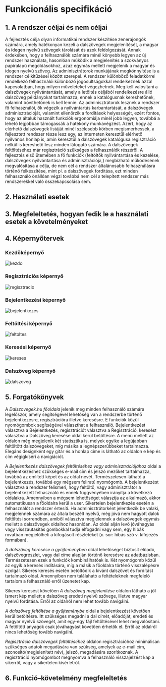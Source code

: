# Funkcionális specifikáció

## 1. A rendszer céljai és nem céljai

A fejlesztés célja olyan informatikai rendszer készítése zenerajongók számára, amely hatékonyan kezeli a dalszövegek 
megjelenítését, a magyar és idegen nyelvű szövegek tárolását és azok feldolgozását.
Annak érdekében, hogy a felhasználók számára minél könyebb legyen az új rendszer használata, hasonlóan működik a megjelenítés 
a szokványos papíralapú megoldásokhoz, azaz egymás mellett megjelenik a magyar és idegen nyelvű szöveg. Az adminisztrátorok 
munkájának megkönnyítése is a rendszer célkitűzései között szerepel. A rendszer különböző feladatkörrel rendelkező felhasználói
különböző jogosultságokkal rendelkeznek azzal kapcsolatban, hogy milyen műveleteket végezhetnek.
Meg kell valósítani a dalszövegek nyilvántartását, amely a letöltés céljából rendelkezésre álló dalszöveg példányokat 
tartalmazza, ennek a katalógusnak kereshetőnek, valamint bővíthetőnek is kell lennie.
Az adminisztrátorok lesznek a rendszer fő felhasználói, ők végezik a nyilvántartás karbantartását, a dalszövegek adminisztrációját,
valamint ellenőrzik a fordítások helyességét, ezért fontos, hogy az általuk használt funkciók ergonomiája minél jobb legyen,
továbbá a lehető legjobban támogassák a hatékony munkavégzést. 
Azért, hogy az elérhető dalszövegek listáját minél szélesebb körben megismerhessék, a fejlesztett rendszer része lesz egy, az
interneten keresztűl elérhető nyilvános honlap is, amin keresztül a dalszövegek katalógusa regisztráció nélkül is kereshető 
lesz minden látogató számára. A dalszövegek feltöltéséhez már regisztráció szükséges a felhasználók részéről.
A fejlesztés első ütemében a fő funkciók (feltöltők nyilvántartása és kezelése, dalszövegek nyilvántartása
és adminisztrációja,) megbízható működésének megvalósítása a célja, de nem cél a rendszer általánosabb felhasználásra történő
felkészítése, mint pl. a dalszövegek fordítása, ezt minden felhassználó önállóan végzi továbbá nem cél a telepített rendszer
más rendszerekkel való összekapcsolása sem.

## 2. Használati esetek


## 3. Megfeleltetés, hogyan fedik le a használati esetek a követelményeket
 

## 4. Képernyőtervek
  
### Kezdőképernyő  
![kezdo](https://github.com/beresgabor76/AFP2020_2_Lev_CsopA/blob/main/Doc/image/kezdo_oldal.jpg)  
  
### Regisztrációs képernyő  
![regisztracio](https://github.com/beresgabor76/AFP2020_2_Lev_CsopA/blob/main/Doc/image/regisztracios_oldal.jpg)  
  
### Bejelentkezési képernyő  
![bejelentkezes](https://github.com/beresgabor76/AFP2020_2_Lev_CsopA/blob/main/Doc/image/bejelentkezesi_oldal.jpg)  
  
### Feltöltési képernyő  
![feltoltes](https://github.com/beresgabor76/AFP2020_2_Lev_CsopA/blob/main/Doc/image/feltoltes_oldal.jpg)  
  
### Keresési képernyő  
![kereses](https://github.com/beresgabor76/AFP2020_2_Lev_CsopA/blob/main/Doc/image/kereses_oldal.jpg)  
  
### Dalszöveg képernyő  
![dalszoveg](https://github.com/beresgabor76/AFP2020_2_Lev_CsopA/blob/main/Doc/image/dalszoveg_oldal.jpg)    
  
## 5. Forgatókönyvek

A *Dalszovegek.hu főoldala*  jelenik meg minden felhasználó számára legelőször, amely segítségével lehetőség van a rendszerbe 
történő bejelentkezésre, regisztrációra illetve keresésre. E funkciók közül nyomógombok segítségével választhat a felhasználó.
Bejelentkezést választva a Bejelentkezés, regisztrációt választva a Regisztráció, keresést választva a Dalszöveg keresése oldal
kerül betöltésre. A menü mellett az oldalon még megjelenik két statisztika is, melyek egyike a legújabban feltöltött 
dalszövegeket, míg másika a legnépszerűbbeket tartalmazza. Elegáns designként egy gitár és a honlap címe is látható az oldalon 
e kép és cím végigkíséri a navigiációt.

A *Bejelentkezés dalszövegek feltöltéséhez vagy adminisztrációjához* oldal a bejelentkezéshez szükséges e-mail cím és jelszó
mezőket tartalmazza, továbbá az említett képet és az oldal nevét. Természetesen látható a bejelentkezés, továbbá egy mégsem 
feliratú nyomógomb. A bejelentkezést választva a rendszer felismeri, hogy feltöltő, vagy adminisztrátor a bejelentkezett
felhasználó és ennek függvényében irányítja a következő oldalakra. Amennyiben a mégsem lehetőséget választja az alkalmazó, 
akkor automatikusan a főoldalra kerül a user. Sikertelen bejelentkezés esetén a felhasználót a rendszer értesíti. Ha
adminisztrátorként jelentkezik be valaki, megjelennek számára az általa beszélt nyelvű, még jóvá nem hagyott dalok  feltöltési
sorrendben, amiből választva megjelennek a dalszövegek egymás mellett a dalszövegek oldalhoz hasonlóan. Az oldal alján levő 
jóváhagyás vagy visszautasítás gombokkal tudja elfogadni vagy sem, egy hibák rovatban megjelölheti a kifogásolt részleteket 
(x. sor: hibás szó v. kifejezés formában).

*A dalszöveg keresése a gyűjteményben* oldal lehetőséget biztosít előadó, dalszövegrészlet, vagy dal címe alapján történő 
keresésre az adatbázisban. Természetesen ezek a funkciók kombinálhatóak is. Két nyomógomb közül az egyik a keresés indítására, 
míg a másik a főoldalra történő visszalépésre szolgál. Sikeres keresés esetén betöltődik a kívánt dalszövet és fordítást
tartalmazó oldal.  Amennyiben nem találaható a feltételeknek megfelelő tartalom  a felhasználó erről üzenetet kap.

Sikeres keresést követően *A dalszöveg megjelenítése* oldalon  látható a jól ismert kép mellett a dalszöveg eredeti nyelvű
szövege, illetve magyar nyelvű fordítása. Erről az oldalról nem lehet tovább navigálni.

*A dalszöveg feltöltése a gyűjteménybe* oldal a bejelentkezést követően kerül betöltésre. Itt szükséges megadni a dal címét,
előadóját, eredeti és magyar nyelvű szövegét, amit egy-egy fájl feltöltésével lehet megvalósítani. A fetöltött anyagok csak
jóváhagyást követően érhetők el. Erről az oldalról nincs lehetőség tovább navigálni.

*Regisztráció dalszövegek feltöltéséhez* oldalon regisztrációhoz minimálisan szükséges adatok megadására van szükség, amelyek az
e-mail cím, azonosító(megjelenített név), jelszó, megadására szorítkoznak. A regisztráció nyomógombot megnyomva a felhasználó
visszajelzést kap a sikerről, vagy a sikertelen kísérletről.


## 6. Funkció–követelmény megfeleltetés



